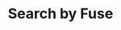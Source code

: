 ---
title: Search by Fuse
layout: "search_fuse"

menu:
    main: 
        weight: 9
        params:
            icon: search

comments: false
---